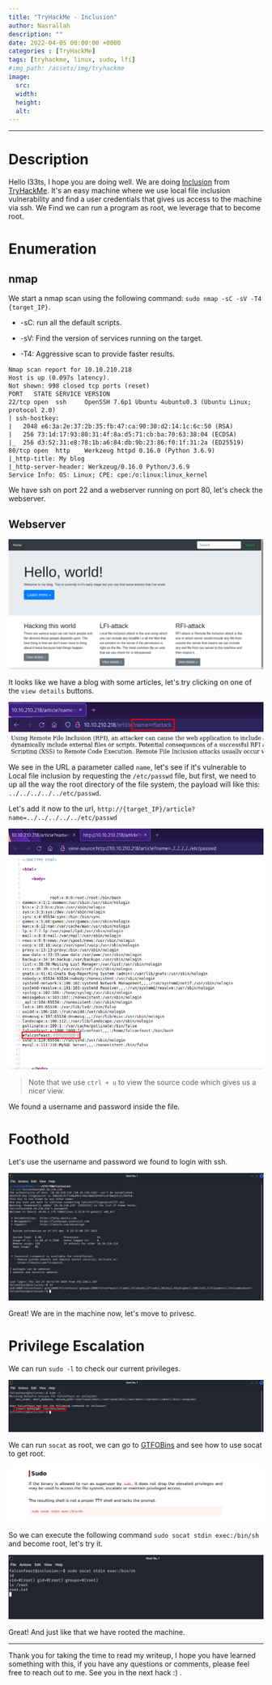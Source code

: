 ```yaml
---
title: "TryHackMe - Inclusion"
author: Nasrallah
description: ""
date: 2022-04-05 00:00:00 +0000
categories : [TryHackMe]
tags: [tryhackme, linux, sudo, lfi]
#img_path: /assets/img/tryhackme
image:
  src:
  width:
  height:
  alt:
---
```


<div align="center"> <script src="https://tryhackme.com/badge/367641"></script> </div>

---


# **Description**

Hello l33ts, I hope you are doing well. We are doing [Inclusion](https://tryhackme.com/room/inclusion) from [TryHackMe](https://tryhackme.com). It's an easy machine where we use local file inclusion vulnerability and find a user credentials that gives us access to the machine via ssh. We Find we can run a program as root, we leverage that to become root.

# **Enumeration**
## nmap

We start a nmap scan using the following command: `sudo nmap -sC -sV -T4 {target_IP}`.

- -sC: run all the default scripts.

- -sV: Find the version of services running on the target.

- -T4: Aggressive scan to provide faster results.

```Terminal
Nmap scan report for 10.10.210.218
Host is up (0.097s latency).
Not shown: 998 closed tcp ports (reset)
PORT   STATE SERVICE VERSION
22/tcp open  ssh     OpenSSH 7.6p1 Ubuntu 4ubuntu0.3 (Ubuntu Linux; protocol 2.0)
| ssh-hostkey:
|   2048 e6:3a:2e:37:2b:35:fb:47:ca:90:30:d2:14:1c:6c:50 (RSA)
|   256 73:1d:17:93:80:31:4f:8a:d5:71:cb:ba:70:63:38:04 (ECDSA)
|_  256 d3:52:31:e8:78:1b:a6:84:db:9b:23:86:f0:1f:31:2a (ED25519)
80/tcp open  http    Werkzeug httpd 0.16.0 (Python 3.6.9)
|_http-title: My blog
|_http-server-header: Werkzeug/0.16.0 Python/3.6.9
Service Info: OS: Linux; CPE: cpe:/o:linux:linux_kernel
```

We have ssh on port 22 and a webserver running on port 80, let's check the webserver.

## Webserver

![](/assets/img/tryhackme/inclusion/i1.png)

It looks like we have a blog with some articles, let's try clicking on one of the `view details` buttons.

![](/assets/img/tryhackme/inclusion/i2.png)

We see in the URL a parameter called `name`, let's see if it's vulnerable to Local file inclusion by requesting the `/etc/passwd` file, but first, we need to up all the way the root directory of the file system, the payload will like this: `../../../../../etc/passwd`.

Let's add it now to the url, `http://{target_IP}/article?name=../../../../../etc/passwd`

![](/assets/img/tryhackme/inclusion/i3.png)

>Note that we use `ctrl + u` to view the source code which gives us a nicer view.

We found a username and password inside the file.


# **Foothold**

Let's use the username and password we found to login with ssh.

![](/assets/img/tryhackme/inclusion/i4.png)

Great! We are in the machine now, let's move to privesc.

# **Privilege Escalation**

We can run `sudo -l` to check our current privileges.

![](/assets/img/tryhackme/inclusion/i5.png)

We can run `socat` as root, we can go to [GTFOBins](https://gtfobins.github.io/) and see how to use socat to get root.

![](/assets/img/tryhackme/inclusion/i6.png)

So we can execute the following command `sudo socat stdin exec:/bin/sh` and become root, let's try it.

![](/assets/img/tryhackme/inclusion/i7.png)

Great! And just like that we have rooted the machine.

---

Thank you for taking the time to read my writeup, I hope you have learned something with this, if you have any questions or comments, please feel free to reach out to me. See you in the next hack :) .

